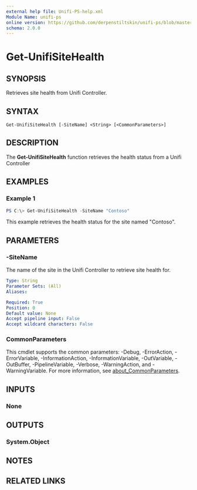 ```yaml
---
external help file: Unifi-PS-help.xml
Module Name: unifi-ps
online version: https://github.com/derpenstiltskin/unifi-ps/blob/master/docs/Get-UnifiSiteHealth.md
schema: 2.0.0
---
```


# Get-UnifiSiteHealth

## SYNOPSIS
Retrieves site health from Unifi Controller.

## SYNTAX

```
Get-UnifiSiteHealth [-SiteName] <String> [<CommonParameters>]
```

## DESCRIPTION
The **Get-UnifiSiteHealth** function retrieves the health status from a Unifi Controller 

## EXAMPLES

### Example 1
```powershell
PS C:\> Get-UnifiSiteHealth -SiteName "Contoso"
```

This example retrieves the health status for the site named "Contoso".

## PARAMETERS

### -SiteName
The name of the site in the Unifi Controller to retrieve site health for.

```yaml
Type: String
Parameter Sets: (All)
Aliases:

Required: True
Position: 0
Default value: None
Accept pipeline input: False
Accept wildcard characters: False
```

### CommonParameters
This cmdlet supports the common parameters: -Debug, -ErrorAction, -ErrorVariable, -InformationAction, -InformationVariable, -OutVariable, -OutBuffer, -PipelineVariable, -Verbose, -WarningAction, and -WarningVariable. For more information, see [about_CommonParameters](http://go.microsoft.com/fwlink/?LinkID=113216).

## INPUTS

### None
## OUTPUTS

### System.Object
## NOTES

## RELATED LINKS
